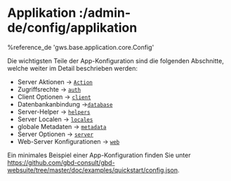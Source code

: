 # Applikation :/admin-de/config/applikation

%reference_de 'gws.base.application.core.Config'

Die wichtigsten Teile der App-Konfiguration sind die folgenden Abschnitte, welche weiter im Detail beschrieben werden:


- Server Aktionen → [``Action``](/admin-de/config/server-aktionen)
- Zugriffsrechte → [``auth``](/admin-de/config/autorisierung)
- Client Optionen → [``client``](/admin-de/config/client)
- Datenbankanbindung →[``database``](/admin-de/config/db)
- Server-Helper → [``helpers``](/admin-de/config/helper)
- Server Localen → [``locales``](/admin-de/config/intl)
- globale Metadaten → [``metadata``](/admin-de/config/metadaten)
- Server Optionen → [``server``](/admin-de/config/server)
- Web-Server Konfigurationen → [``web``](/admin-de/config/web)

Ein minimales Beispiel einer App-Konfiguration finden Sie unter https://github.com/gbd-consult/gbd-websuite/tree/master/doc/examples/quickstart/config.json.
